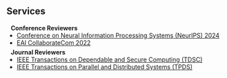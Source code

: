 ## Services

<h4 style="margin:0 10px 0;">Conference Reviewers</h4>

<ul style="margin:0 0 5px;">
  <li><a href="https://neurips.cc/Conferences/2024"><autocolor>Conference on Neural Information Processing Systems (NeurIPS) 2024</autocolor></a></li>
  <li><a href="https://collaboratecom.eai-conferences.org/2022/#:~:text=The%2018th%20International%20Conference%20on,in%20collaborative%20networking%2C%20technology%20and"><autocolor>EAI CollaborateCom 2022</autocolor></a></li>
  
</ul>

<h4 style="margin:0 10px 0;">Journal Reviewers</h4>

<ul style="margin:0 0 5px;">
  <li><a href="https://ieeexplore.ieee.org/xpl/RecentIssue.jsp?punumber=8858"><autocolor>IEEE Transactions on Dependable and Secure Computing (TDSC)</autocolor></a></li>
  <li><a href="https://ieeexplore.ieee.org/xpl/RecentIssue.jsp?punumber=71"><autocolor>IEEE Transactions on Parallel and Distributed Systems (TPDS)</autocolor></a></li>
</ul>